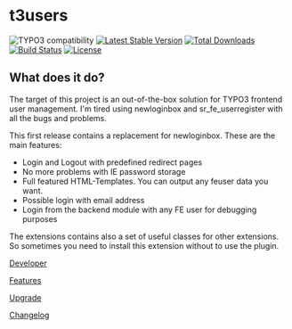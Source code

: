 t3users
=======


![TYPO3 compatibility](https://img.shields.io/badge/TYPO3-7.6%20%7C%208.7%20%7C%209.5%20%7C%2010.4-orange?maxAge=3600&style=flat-square&logo=typo3)
[![Latest Stable Version](https://img.shields.io/packagist/v/dmk/t3users.svg?maxAge=3600&style=flat-square&logo=composer)](https://packagist.org/packages/dmk/t3users)
[![Total Downloads](https://img.shields.io/packagist/dt/dmk/t3users.svg?maxAge=3600&style=flat-square)](https://packagist.org/packages/dmk/t3users)
[![Build Status](https://img.shields.io/travis/DMKEBUSINESSGMBH/typo3-t3users.svg?maxAge=3600&style=flat-squar&logo=travise)](https://travis-ci.com/DMKEBUSINESSGMBH/typo3-t3users)
[![License](https://img.shields.io/packagist/l/dmk/t3users.svg?maxAge=3600&style=flat-square&logo=gnu)](https://packagist.org/packages/dmk/t3users)

What does it do?
----------------

The target of this project is an out-of-the-box solution for TYPO3 frontend user management. I'm tired using newloginbox and sr\_fe\_userregister with all the bugs and problems.

This first release contains a replacement for newloginbox. These are the main features:

-   Login and Logout with predefined redirect pages
-   No more problems with IE password storage
-   Full featured HTML-Templates. You can output any feuser data you want.
-   Possible login with email address
-   Login from the backend module with any FE user for debugging purposes

The extensions contains also a set of useful classes for other extensions. So sometimes you need to install this extension without to use the plugin.


[Developer](Documentation/Developer/Index.md)

[Features](Documentation/Features/Index.md)

[Upgrade](Documentation/Upgrade/Index.md)

[Changelog](Documentation/Changelog.md)
